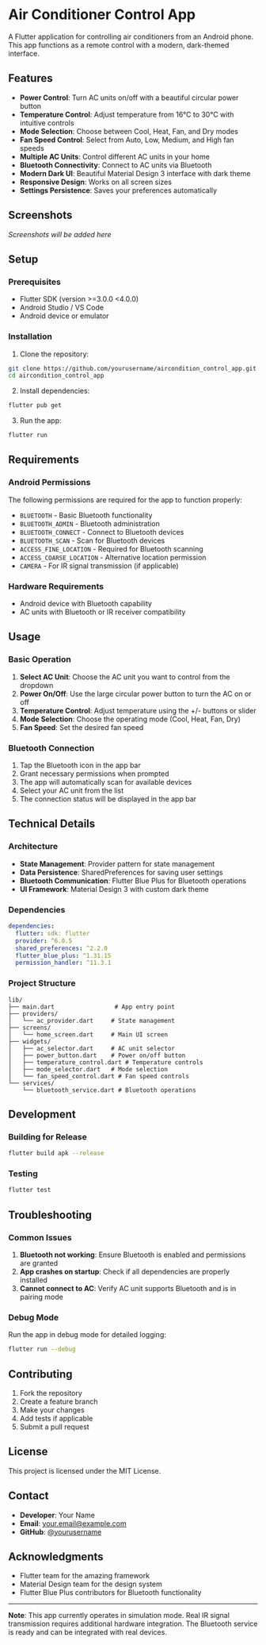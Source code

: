 # Air Conditioner Control App

A Flutter application for controlling air conditioners from an Android phone. This app functions as a remote control with a modern, dark-themed interface.

## Features

- **Power Control**: Turn AC units on/off with a beautiful circular power button
- **Temperature Control**: Adjust temperature from 16°C to 30°C with intuitive controls
- **Mode Selection**: Choose between Cool, Heat, Fan, and Dry modes
- **Fan Speed Control**: Select from Auto, Low, Medium, and High fan speeds
- **Multiple AC Units**: Control different AC units in your home
- **Bluetooth Connectivity**: Connect to AC units via Bluetooth
- **Modern Dark UI**: Beautiful Material Design 3 interface with dark theme
- **Responsive Design**: Works on all screen sizes
- **Settings Persistence**: Saves your preferences automatically

## Screenshots

*Screenshots will be added here*

## Setup

### Prerequisites

- Flutter SDK (version >=3.0.0 <4.0.0)
- Android Studio / VS Code
- Android device or emulator

### Installation

1. Clone the repository:
```bash
git clone https://github.com/yourusername/aircondition_control_app.git
cd aircondition_control_app
```

2. Install dependencies:
```bash
flutter pub get
```

3. Run the app:
```bash
flutter run
```

## Requirements

### Android Permissions

The following permissions are required for the app to function properly:

- `BLUETOOTH` - Basic Bluetooth functionality
- `BLUETOOTH_ADMIN` - Bluetooth administration
- `BLUETOOTH_CONNECT` - Connect to Bluetooth devices
- `BLUETOOTH_SCAN` - Scan for Bluetooth devices
- `ACCESS_FINE_LOCATION` - Required for Bluetooth scanning
- `ACCESS_COARSE_LOCATION` - Alternative location permission
- `CAMERA` - For IR signal transmission (if applicable)

### Hardware Requirements

- Android device with Bluetooth capability
- AC units with Bluetooth or IR receiver compatibility

## Usage

### Basic Operation

1. **Select AC Unit**: Choose the AC unit you want to control from the dropdown
2. **Power On/Off**: Use the large circular power button to turn the AC on or off
3. **Temperature Control**: Adjust temperature using the +/- buttons or slider
4. **Mode Selection**: Choose the operating mode (Cool, Heat, Fan, Dry)
5. **Fan Speed**: Set the desired fan speed

### Bluetooth Connection

1. Tap the Bluetooth icon in the app bar
2. Grant necessary permissions when prompted
3. The app will automatically scan for available devices
4. Select your AC unit from the list
5. The connection status will be displayed in the app bar

## Technical Details

### Architecture

- **State Management**: Provider pattern for state management
- **Data Persistence**: SharedPreferences for saving user settings
- **Bluetooth Communication**: Flutter Blue Plus for Bluetooth operations
- **UI Framework**: Material Design 3 with custom dark theme

### Dependencies

```yaml
dependencies:
  flutter: sdk: flutter
  provider: ^6.0.5
  shared_preferences: ^2.2.0
  flutter_blue_plus: ^1.31.15
  permission_handler: ^11.3.1
```

### Project Structure

```
lib/
├── main.dart                 # App entry point
├── providers/
│   └── ac_provider.dart     # State management
├── screens/
│   └── home_screen.dart     # Main UI screen
├── widgets/
│   ├── ac_selector.dart     # AC unit selector
│   ├── power_button.dart    # Power on/off button
│   ├── temperature_control.dart # Temperature controls
│   ├── mode_selector.dart   # Mode selection
│   └── fan_speed_control.dart # Fan speed controls
└── services/
    └── bluetooth_service.dart # Bluetooth operations
```

## Development

### Building for Release

```bash
flutter build apk --release
```

### Testing

```bash
flutter test
```

## Troubleshooting

### Common Issues

1. **Bluetooth not working**: Ensure Bluetooth is enabled and permissions are granted
2. **App crashes on startup**: Check if all dependencies are properly installed
3. **Cannot connect to AC**: Verify AC unit supports Bluetooth and is in pairing mode

### Debug Mode

Run the app in debug mode for detailed logging:
```bash
flutter run --debug
```

## Contributing

1. Fork the repository
2. Create a feature branch
3. Make your changes
4. Add tests if applicable
5. Submit a pull request

## License

This project is licensed under the MIT License.

## Contact

- **Developer**: Your Name
- **Email**: your.email@example.com
- **GitHub**: [@yourusername](https://github.com/yourusername)

## Acknowledgments

- Flutter team for the amazing framework
- Material Design team for the design system
- Flutter Blue Plus contributors for Bluetooth functionality

---

**Note**: This app currently operates in simulation mode. Real IR signal transmission requires additional hardware integration. The Bluetooth service is ready and can be integrated with real devices.
